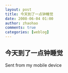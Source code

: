 ```yaml
---
layout: post
title: 今天到了一点钟睡觉
date: 2008-06-04 01:00
author: zhaohao
comments: true
categories: [weblog]
---
```

<h2>今天到了一点钟睡觉</h2>

Sent from my mobile device
